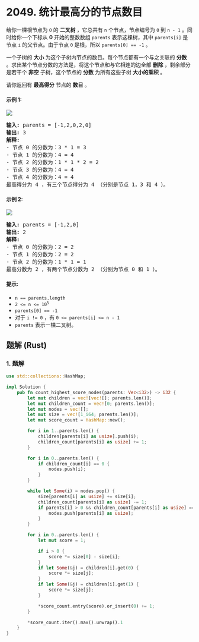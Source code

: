 # 2049. 统计最高分的节点数目
给你一棵根节点为 `0` 的 **二叉树** ，它总共有 `n` 个节点，节点编号为 `0` 到 `n - 1` 。同时给你一个下标从 **0** 开始的整数数组 `parents` 表示这棵树，其中 `parents[i]` 是节点 `i` 的父节点。由于节点 `0` 是根，所以 `parents[0] == -1` 。

一个子树的 **大小** 为这个子树内节点的数目。每个节点都有一个与之关联的 **分数** 。求出某个节点分数的方法是，将这个节点和与它相连的边全部 **删除** ，剩余部分是若干个 **非空** 子树，这个节点的 **分数** 为所有这些子树 **大小的乘积** 。

请你返回有 **最高得分** 节点的 **数目** 。

#### 示例 1:
![](https://assets.leetcode.com/uploads/2021/10/03/example-1.png)
<pre>
<strong>输入:</strong> parents = [-1,2,0,2,0]
<strong>输出:</strong> 3
<strong>解释:</strong>
- 节点 0 的分数为：3 * 1 = 3
- 节点 1 的分数为：4 = 4
- 节点 2 的分数为：1 * 1 * 2 = 2
- 节点 3 的分数为：4 = 4
- 节点 4 的分数为：4 = 4
最高得分为 4 ，有三个节点得分为 4 （分别是节点 1，3 和 4 ）。
</pre>

#### 示例 2:
![](https://assets.leetcode.com/uploads/2021/10/03/example-2.png)
<pre>
<strong>输入:</strong> parents = [-1,2,0]
<strong>输出:</strong> 2
<strong>解释:</strong>
- 节点 0 的分数为：2 = 2
- 节点 1 的分数为：2 = 2
- 节点 2 的分数为：1 * 1 = 1
最高分数为 2 ，有两个节点分数为 2 （分别为节点 0 和 1 ）。
</pre>

#### 提示:
* `n == parents.length`
* <code>2 <= n <= 10<sup>5</sup></code>
* `parents[0] == -1`
* 对于 `i != 0` ，有 `0 <= parents[i] <= n - 1`
* `parents` 表示一棵二叉树。

## 题解 (Rust)

### 1. 题解
```Rust
use std::collections::HashMap;

impl Solution {
    pub fn count_highest_score_nodes(parents: Vec<i32>) -> i32 {
        let mut children = vec![vec![]; parents.len()];
        let mut children_count = vec![0; parents.len()];
        let mut nodes = vec![];
        let mut size = vec![1_i64; parents.len()];
        let mut score_count = HashMap::new();

        for i in 1..parents.len() {
            children[parents[i] as usize].push(i);
            children_count[parents[i] as usize] += 1;
        }

        for i in 0..parents.len() {
            if children_count[i] == 0 {
                nodes.push(i);
            }
        }

        while let Some(i) = nodes.pop() {
            size[parents[i] as usize] += size[i];
            children_count[parents[i] as usize] -= 1;
            if parents[i] > 0 && children_count[parents[i] as usize] == 0 {
                nodes.push(parents[i] as usize);
            }
        }

        for i in 0..parents.len() {
            let mut score = 1;

            if i > 0 {
                score *= size[0] - size[i];
            }
            if let Some(&j) = children[i].get(0) {
                score *= size[j];
            }
            if let Some(&j) = children[i].get(1) {
                score *= size[j];
            }

            *score_count.entry(score).or_insert(0) += 1;
        }

        *score_count.iter().max().unwrap().1
    }
}
```
